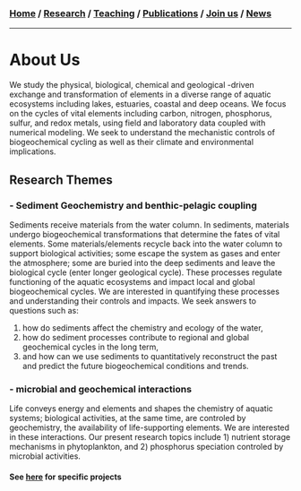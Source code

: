 ### [**Home**](README.md) / [**Research**](Research.md) / [**Teaching**](Teaching.md) / [**Publications**](Publications.md) / [**Join us**](_pages/joinus.md) / [**News**](News.md) 
---

# About Us
We study the physical, biological, chemical and geological -driven exchange and transformation of elements in a diverse range of aquatic ecosystems including lakes, estuaries, coastal and deep oceans. We focus on the cycles of vital elements including carbon, nitrogen, phosphorus, sulfur, and redox metals, using field and laboratory data coupled with numerical modeling. We seek to understand the mechanistic controls of biogeochemical cycling as well as their climate and environmental implications. 

## Research Themes 

### - Sediment Geochemistry and benthic-pelagic coupling 
Sediments receive materials from the water column. In sediments, materials undergo biogeochemical transformations that determine the fates of vital elements. Some materials/elements recycle back into the water column to support biological activities; some escape the system as gases and enter the atmosphere; some are buried into the deep sediments and leave the biological cycle (enter longer geological cycle). These processes regulate functioning of the aquatic ecosystems and impact local and global biogeochemical cycles. We are interested in quantifying these processes and understanding their controls and impacts. We seek answers to questions such as: 
1) how do sediments affect the chemistry and ecology of the water, 
2) how do sediment processes contribute to regional and global geochemical cycles in the long term, 
3) and how can we use sediments to quantitatively reconstruct the past and predict the future biogeochemical conditions and trends.

### - microbial and geochemical interactions 

Life conveys energy and elements and shapes the chemistry of aquatic systems; biological activities, at the same time, are controled by geochemistry, the availability of life-supporting elements. We are interested in these interactions. Our present research topics include 1) nutrient storage mechanisms in phytoplankton, and 2) phosphorus speciation controled by microbial activities. 

#### See [here](Research.md) for specific projects

